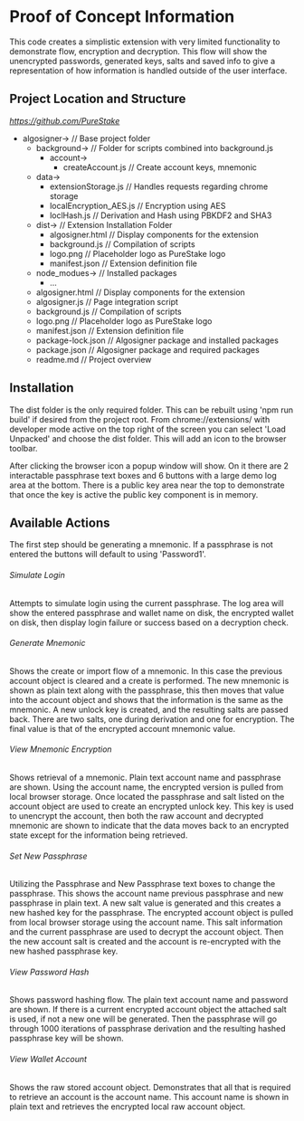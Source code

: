# Proof of Concept Information
This code creates a simplistic extension with very limited functionality to demonstrate flow, encryption and decryption. This flow will show the unencrypted passwords, generated keys, salts and saved info to give a representation of how information is handled outside of the user interface.

## Project Location and Structure
*https://github.com/PureStake*
* algosigner->							// Base project folder
	* background->						// Folder for scripts combined into background.js
	   * account->
		  * createAccount.js			// Create account keys, mnemonic
	* data->
	  * extensionStorage.js 			// Handles requests regarding chrome storage
	  * localEncryption_AES.js			// Encryption using AES
	  * loclHash.js						// Derivation and Hash using PBKDF2 and SHA3
	* dist->							// Extension Installation Folder
	  * algosigner.html					// Display components for the extension
	  * background.js					// Compilation of scripts
	  * logo.png						// Placeholder logo as PureStake logo
	  * manifest.json					// Extension definition file
	* node_modues->						// Installed packages
		* ...			
	* algosigner.html					// Display components for the extension
	* algosigner.js						// Page integration script
	* background.js						// Compilation of scripts
	* logo.png							// Placeholder logo as PureStake logo
	* manifest.json						// Extension definition file
	* package-lock.json					// Algosigner package and installed packages
	* package.json						// Algosigner package and required packages
	* readme.md							// Project overview

## Installation
The dist folder is the only required folder. This can be rebuilt using 'npm run build' if desired from the project root. From chrome://extensions/ with developer mode active on the top right of the screen you can select 'Load Unpacked' and choose the dist folder. This will add an icon to the browser toolbar.

After clicking the browser icon a popup window will show. On it there are 2 interactable passphrase text boxes and 6 buttons with a large demo log area at the bottom. There is a public key area near the top to demonstrate that once the key is active the public key component is in memory. 

## Available Actions
The first step should be generating a mnemonic. If a passphrase is not entered the buttons will default to using 'Password1'. 

###### Simulate Login 
Attempts to simulate login using the current passphrase. The log area will show the entered passphrase and wallet name on disk, the encrypted wallet on disk, then display login failure or success based on a decryption check.

###### Generate Mnemonic
Shows the create or import flow of a mnemonic. In this case the previous account object is cleared and a create is performed. The new mnemonic is shown as plain text along with the passphrase, this then moves that value into the account object and shows that the information is the same as the mnemonic. A new unlock key is created, and the resulting salts are passed back. There are two salts, one during derivation and one for encryption. The final value is that of the encrypted account mnemonic value.

###### View Mnemonic Encryption
Shows retrieval of a mnemonic. Plain text account name and passphrase are shown. Using the account name, the encrypted version is pulled from local browser storage. Once located the passphrase and salt listed on the account object are used to create an encrypted unlock key. This key is used to unencrypt the account, then both the raw account and decrypted mnemonic are shown to indicate that the data moves back to an encrypted state except for the information being retrieved. 

###### Set New Passphrase
Utilizing the Passphrase and New Passphrase text boxes to change the passphrase. This shows the account name previous passphrase and new passphrase in plain text. A new salt value is generated and this creates a new hashed key for the passphrase. The encrypted account object is pulled from local browser storage using the account name. This salt information and the current passphrase are used to decrypt the account object. Then the new account salt is created and the account is re-encrypted with the new hashed passphrase key.

###### View Password Hash
Shows password hashing flow. The plain text account name and password are shown. If there is a current encrypted account object the attached salt is used, if not a new one will be generated. Then the passphrase will go through 1000 iterations of passphrase derivation and the resulting hashed passphrase key will be shown.

###### View Wallet Account
Shows the raw stored account object. Demonstrates that all that is required to retrieve an account is the account name. This account name is shown in plain text and retrieves the encrypted local raw account object.

